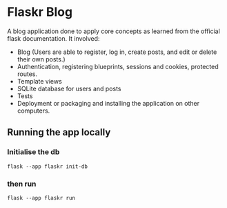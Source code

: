 # Flaskr Blog
A blog application done to apply core concepts as learned from the official flask documentation. It involved:

- Blog (Users are able to register, log in, create posts, and edit or delete their own posts.)
- Authentication, registering blueprints, sessions and cookies, protected routes.
- Template views
- SQLite database for users and posts
- Tests
- Deployment or packaging and installing the application on other computers.<br/>

## Running the app locally
### Initialise the db
    flask --app flaskr init-db
### then run
    flask --app flaskr run
